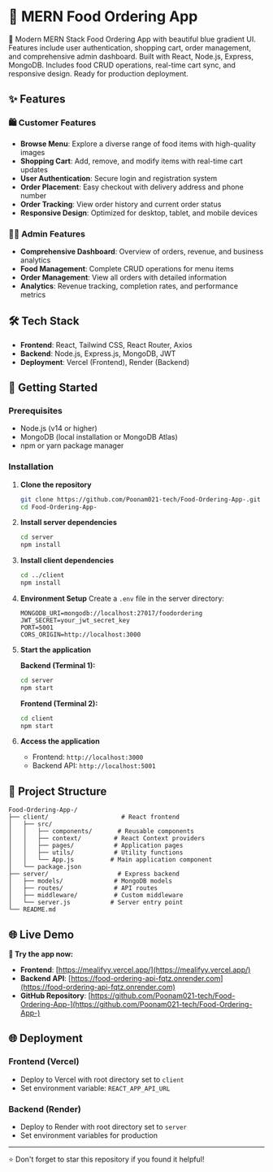 # 🍕 MERN Food Ordering App

🍕 Modern MERN Stack Food Ordering App with beautiful blue gradient UI. Features include user authentication, shopping cart, order management, and comprehensive admin dashboard. Built with React, Node.js, Express, MongoDB. Includes food CRUD operations, real-time cart sync, and responsive design. Ready for production deployment.

## ✨ Features

### 🛍️ Customer Features
- **Browse Menu**: Explore a diverse range of food items with high-quality images
- **Shopping Cart**: Add, remove, and modify items with real-time cart updates
- **User Authentication**: Secure login and registration system
- **Order Placement**: Easy checkout with delivery address and phone number
- **Order Tracking**: View order history and current order status
- **Responsive Design**: Optimized for desktop, tablet, and mobile devices

### 👨‍💼 Admin Features
- **Comprehensive Dashboard**: Overview of orders, revenue, and business analytics
- **Food Management**: Complete CRUD operations for menu items
- **Order Management**: View all orders with detailed information
- **Analytics**: Revenue tracking, completion rates, and performance metrics

## 🛠️ Tech Stack

- **Frontend**: React, Tailwind CSS, React Router, Axios
- **Backend**: Node.js, Express.js, MongoDB, JWT
- **Deployment**: Vercel (Frontend), Render (Backend)

## 🚀 Getting Started

### Prerequisites
- Node.js (v14 or higher)
- MongoDB (local installation or MongoDB Atlas)
- npm or yarn package manager

### Installation

1. **Clone the repository**
   ```bash
   git clone https://github.com/Poonam021-tech/Food-Ordering-App-.git
   cd Food-Ordering-App-
   ```

2. **Install server dependencies**
   ```bash
   cd server
   npm install
   ```

3. **Install client dependencies**
   ```bash
   cd ../client
   npm install
   ```

4. **Environment Setup**
   Create a `.env` file in the server directory:
   ```env
   MONGODB_URI=mongodb://localhost:27017/foodordering
   JWT_SECRET=your_jwt_secret_key
   PORT=5001
   CORS_ORIGIN=http://localhost:3000
   ```

5. **Start the application**
   
   **Backend (Terminal 1):**
   ```bash
   cd server
   npm start
   ```
   
   **Frontend (Terminal 2):**
   ```bash
   cd client
   npm start
   ```

6. **Access the application**
   - Frontend: `http://localhost:3000`
   - Backend API: `http://localhost:5001`

## 📁 Project Structure

```
Food-Ordering-App-/
├── client/                    # React frontend
│   ├── src/
│   │   ├── components/       # Reusable components
│   │   ├── context/         # React Context providers
│   │   ├── pages/           # Application pages
│   │   ├── utils/           # Utility functions
│   │   └── App.js          # Main application component
│   └── package.json
├── server/                   # Express backend
│   ├── models/              # MongoDB models
│   ├── routes/              # API routes
│   ├── middleware/          # Custom middleware
│   └── server.js           # Server entry point
└── README.md
```

## 🌐 Live Demo

**🚀 Try the app now:**
- **Frontend**: [https://mealifyy.vercel.app/](https://mealifyy.vercel.app/)
- **Backend API**: [https://food-ordering-api-fqtz.onrender.com](https://food-ordering-api-fqtz.onrender.com)
- **GitHub Repository**: [https://github.com/Poonam021-tech/Food-Ordering-App-](https://github.com/Poonam021-tech/Food-Ordering-App-)

## 🌐 Deployment

### Frontend (Vercel)
- Deploy to Vercel with root directory set to `client`
- Set environment variable: `REACT_APP_API_URL`

### Backend (Render)
- Deploy to Render with root directory set to `server`
- Set environment variables for production

---

⭐ Don't forget to star this repository if you found it helpful!
